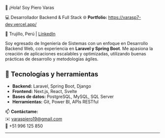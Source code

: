 👋 ¡Hola! Soy Piero Varas

💻 Desarrollador Backend & Full Stack
🌐 **Portfolio:** https://varasp7-dev.vercel.app/

📍 Trujillo, Perú | [LinkedIn](https://linkedin.com/in/varasp7)

Soy egresado de Ingeniería de Sistemas con un enfoque en Desarrollo Backend Web, con experiencia en **Laravel y Spring Boot**. Me apasiona la creación de aplicaciones escalables y optimizadas, utilizando buenas prácticas de desarrollo y metodologías ágiles.  

## 🚀 Tecnologías y herramientas
- **Backend:** Laravel, Spring Boot, Django  
- **Frontend:** Next.js, React, Svelte  
- **Bases de datos:** PostgreSQL, MySQL, SQL Server  
- **Herramientas:** Git, Power BI, APIs RESTful  

📫 **Contáctame:**  
✉️ varaspiero19@gmail.com  
📱 +51 996 125 850  

---

